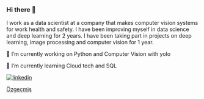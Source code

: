 ### Hi there 👋
I work as a data scientist at a company that makes computer vision systems for work health and safety. I have been improving myself in data science and deep learning for 2 years. I have been taking part in projects on deep learning, image processing and computer vision for 1 year.


🔭 I’m currently working on Python and Computer Vision with yolo

🌱 I’m currently learning  Cloud tech and SQL


[![linkedin](https://img.shields.io/badge/Linkedin-000000?style=for-the-badge&logo=Linkedin&logoColor=white)](https://www.linkedin.com/in/mehmet-emin-baloglu/)

 [Özgeçmiş](https://drive.google.com/file/d/19bfYUNQCn5kbmCvV1dSGO8pOoFRu2Mul/view?usp=sharing)
<!--
**baloglu321/baloglu321** is a ✨ _special_ ✨ repository because its `README.md` (this file) appears on your GitHub profile.

Here are some ideas to get you started:

- 🔭 I’m currently working on 
- 🌱 I’m currently learning ...
- 👯 I’m looking to collaborate on ...
- 🤔 I’m looking for help with ...
- 💬 Ask me about ...
- 📫 How to reach me: ...
- 😄 Pronouns: ...
- ⚡ Fun fact: ...
-->
